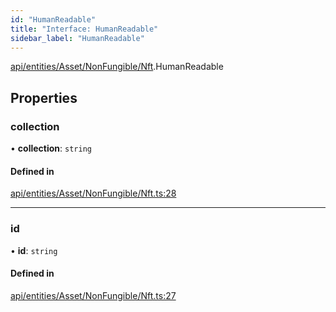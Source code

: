 ```yaml
---
id: "HumanReadable"
title: "Interface: HumanReadable"
sidebar_label: "HumanReadable"
---
```


[api/entities/Asset/NonFungible/Nft](../../../../../../../modules/API/Entities/Asset/NonFungible/Nft/Nft.md).HumanReadable

## Properties

### collection

• **collection**: `string`

#### Defined in

[api/entities/Asset/NonFungible/Nft.ts:28](https://github.com/PolymeshAssociation/polymesh-sdk/blob/720afb69c/src/api/entities/Asset/NonFungible/Nft.ts#L28)

___

### id

• **id**: `string`

#### Defined in

[api/entities/Asset/NonFungible/Nft.ts:27](https://github.com/PolymeshAssociation/polymesh-sdk/blob/720afb69c/src/api/entities/Asset/NonFungible/Nft.ts#L27)
